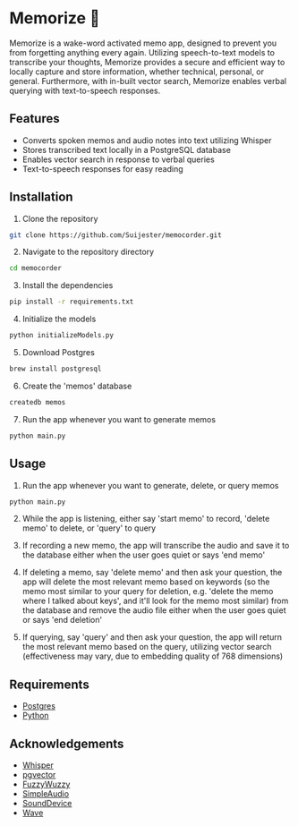 # Memorize 📝

Memorize is a wake-word activated memo app, designed to prevent you from forgetting anything every again. Utilizing speech-to-text models to transcribe your thoughts, Memorize provides a secure and efficient way to locally capture and store information, whether technical, personal, or general. Furthermore, with in-built vector search, Memorize enables verbal querying with text-to-speech responses.

## Features
* Converts spoken memos and audio notes into text utilizing Whisper
* Stores transcribed text locally in a PostgreSQL database
* Enables vector search in response to verbal queries
* Text-to-speech responses for easy reading

## Installation

1. Clone the repository
```bash
git clone https://github.com/Suijester/memocorder.git
```

2. Navigate to the repository directory
```bash
cd memocorder
```

3. Install the dependencies
```bash
pip install -r requirements.txt
```

4. Initialize the models
```bash
python initializeModels.py
```

5. Download Postgres
```bash
brew install postgresql
```

6. Create the 'memos' database
```bash
createdb memos
```

7. Run the app whenever you want to generate memos
```bash
python main.py
```

## Usage

1. Run the app whenever you want to generate, delete, or query memos
```bash
python main.py
```

2. While the app is listening, either say 'start memo' to record, 'delete memo' to delete, or 'query' to query

3. If recording a new memo, the app will transcribe the audio and save it to the database either when the user goes quiet or says 'end memo'

4. If deleting a memo, say 'delete memo' and then ask your question, the app will delete the most relevant memo based on keywords (so the memo most similar to your query for deletion, e.g. 'delete the memo where I talked about keys', and it'll look for the memo most similar) from the database and remove the audio file either when the user goes quiet or says 'end deletion'

5. If querying, say 'query' and then ask your question, the app will return the most relevant memo based on the query, utilizing vector search (effectiveness may vary, due to embedding quality of 768 dimensions)

## Requirements

- [Postgres](https://www.postgresql.org/)
- [Python](https://www.python.org/)

## Acknowledgements

- [Whisper](https://github.com/openai/whisper)
- [pgvector](https://github.com/pgvector/pgvector)
- [FuzzyWuzzy](https://github.com/seatgeek/fuzzywuzzy)
- [SimpleAudio](https://github.com/simpleaudio/simpleaudio)
- [SoundDevice](https://github.com/sounddevice/sounddevice)
- [Wave](https://github.com/PyCQA/wave) 